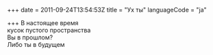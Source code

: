 +++
date = 2011-09-24T13:54:53Z
title = "Ух ты"
languageCode = "ja"
 
+++ 
В настоящее время   
кусок пустого пространства   
Вы в прошлом?   
Либо ты в будущем 
